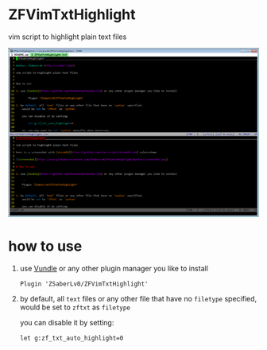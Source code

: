 # ZFVimTxtHighlight

vim script to highlight plain text files

![screenshot](https://raw.githubusercontent.com/ZSaberLv0/ZFVimTxtHighlight/master/screenshot.png)

# how to use

1. use [Vundle](https://github.com/VundleVim/Vundle.vim) or any other plugin manager you like to install

    ```
    Plugin 'ZSaberLv0/ZFVimTxtHighlight'
    ```
1. by default, all `text` files or any other file that have no `filetype` specified,
    would be set to `zftxt` as `filetype`

    you can disable it by setting:

    ```
    let g:zf_txt_auto_highlight=0
    ```


